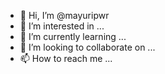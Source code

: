 - 👋 Hi, I’m @mayuripwr
- 👀 I’m interested in ...
- 🌱 I’m currently learning ...
- 💞️ I’m looking to collaborate on ...
- 📫 How to reach me ...

<!---
in torism website, its just related to maval place means there are many places available for tourism in maval, in this website showing various tourism places in maval dircetion,afforadable hotels
and also here we can book ticket also etc.
--->
